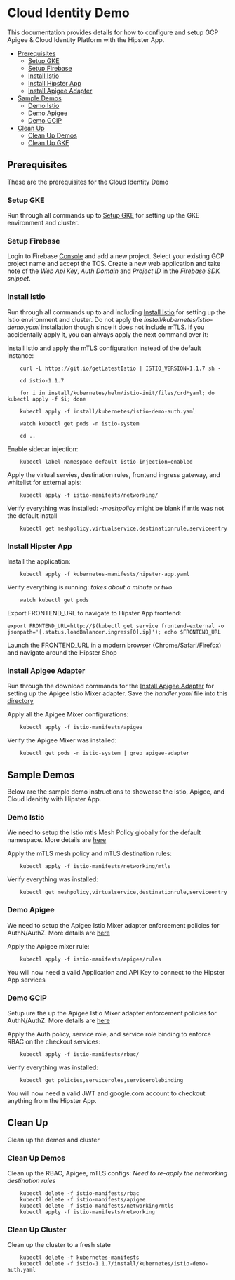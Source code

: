 # Cloud Identity Demo
This documentation provides details for how to configure and setup GCP Apigee & Cloud Identity Platform with the Hipster App.

* [Prerequisites](#prereqs)
  * [Setup GKE](#setup_gke)
  * [Setup Firebase](#setup_firebase)
  * [Install Istio](#install_istio)
  * [Install Hipster App](#install_hipster_app)
  * [Install Apigee Adapter](#install_apigee_adapter)
* [Sample Demos](#sample_demos)
  * [Demo Istio](#demo_istio)
  * [Demo Apigee](#demo_apigee)
  * [Demo GCIP](#demo_gcip)
* [Clean Up](#clean_up)
  * [Clean Up Demos](#clean_up_demos)
  * [Clean Up GKE](#clean_cluster)


## <a name="prereqs">Prerequisites</a>
These are the prerequisites for the Cloud Identity Demo


### <a name="setup_gke">Setup GKE</a>
Run through all commands up to [Setup GKE](../README.md#setup-gke) for setting up the GKE environment and cluster.


### <a name="setup_firebase">Setup Firebase</a>
Login to Firebase [Console](https://console.firebase.google.com) and add a new project. Select your existing GCP project name and accept the TOS. Create a new web application and take note of the *Web Api Key*, *Auth Domain* and *Project ID* in the *Firebase SDK snippet*.


### <a name="install_istio">Install Istio</a>
Run through all commands up to and including [Install Istio](../README.md#install-istio) for setting up the Istio environment and cluster. Do not apply the *install/kubernetes/istio-demo.yaml* installation though since it does not include mTLS. If you accidentally apply it, you can always apply the next command over it:

Install Istio  and apply the mTLS configuration instead of the default instance:

		curl -L https://git.io/getLatestIstio | ISTIO_VERSION=1.1.7 sh -

		cd istio-1.1.7

		for i in install/kubernetes/helm/istio-init/files/crd*yaml; do kubectl apply -f $i; done

		kubectl apply -f install/kubernetes/istio-demo-auth.yaml

		watch kubectl get pods -n istio-system

		cd ..

Enable sidecar injection:

		kubectl label namespace default istio-injection=enabled

Apply the virtual servies, destination rules, frontend ingress gateway, and whitelist for external apis:

		kubectl apply -f istio-manifests/networking/

Verify everything was installed:
-_meshpolicy_ might be blank if mtls was not the default install

		kubectl get meshpolicy,virtualservice,destinationrule,serviceentry


### <a name="install_hipster_app">Install Hipster App</a>
Install the application:

		kubectl apply -f kubernetes-manifests/hipster-app.yaml

Verify everything is running:
_takes about a minute or two_

		watch kubectl get pods

Export FRONTEND_URL to navigate to Hipster App frontend:

	export FRONTEND_URL=http://$(kubectl get service frontend-external -o jsonpath='{.status.loadBalancer.ingress[0].ip}'); echo $FRONTEND_URL

Launch the FRONTEND_URL in a modern browser (Chrome/Safari/Firefox) and navigate around the Hipster Shop


### <a name="install_apigee_adapter">Install Apigee Adapter</a>
Run through the download commands for the [Install Apigee Adapter](../README.md#install-apigee-adapter) for setting up the Apigee Istio Mixer adapter. Save the *handler.yaml* file into this [directory](../istio-manifests/apigee/)

Apply all the Apigee Mixer configurations:

		kubectl apply -f istio-manifests/apigee

Verify the Apigee Mixer was installed:

		kubectl get pods -n istio-system | grep apigee-adapter


## <a name="sample_demos">Sample Demos</a>
Below are the sample demo instructions to showcase the Istio, Apigee, and Cloud Idenitity with Hipster App.


### <a name="demo_istio">Demo Istio</a>
We need to setup the Istio mtls Mesh Policy globally for the default namespace. More details are [here](https://istio.io/docs/tasks/security/authn-policy/#globally-enabling-istio-mutual-tls)

Apply the mTLS mesh policy and mTLS destination rules:

		kubectl apply -f istio-manifests/networking/mtls

Verify everything was installed:

		kubectl get meshpolicy,virtualservice,destinationrule,serviceentry


### <a name="demo_apigee">Demo Apigee</a>
We need to setup the Apigee Istio Mixer adapter enforcement policies for AuthN/AuthZ. More details are [here](https://github.com/apigee/istio-mixer-adapter#configure-istio-for-the-apigee-adapter)

Apply the Apigee mixer rule:

		kubectl apply -f istio-manifests/apigee/rules

You will now need a valid Application and API Key to connect to the Hipster App services


### <a name="demo_gcip">Demo GCIP</a>
Setup ure the up the Apigee Istio Mixer adapter enforcement policies for AuthN/AuthZ. More details are [here](https://github.com/apigee/istio-mixer-adapter#configure-istio-for-the-apigee-adapter)

Apply the Auth policy, service role, and service role binding to enforce RBAC on the checkout services:

		kubectl apply -f istio-manifests/rbac/

Verify everything was installed:

		kubectl get policies,serviceroles,servicerolebinding

You will now need a valid JWT and google.com account to checkout anything from the Hipster App.


## <a name="clean_up">Clean Up</a>
Clean up the demos and cluster


### <a name="clean_up_demos">Clean Up Demos</a>
Clean up the RBAC, Apigee, mTLS configs:
_Need to re-apply the networking destination rules_

		kubectl delete -f istio-manifests/rbac
		kubectl delete -f istio-manifests/apigee
		kubectl delete -f istio-manifests/networking/mtls
		kubectl apply -f istio-manifests/networking

### <a name="clean_up_cluster">Clean Up Cluster</a>
Clean up the cluster to a fresh state

		kubectl delete -f kubernetes-manifests
		kubectl delete -f istio-1.1.7/install/kubernetes/istio-demo-auth.yaml

